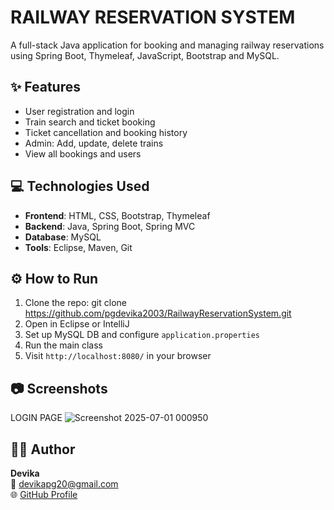 # RAILWAY RESERVATION SYSTEM
A full-stack Java application for booking and managing railway reservations using Spring Boot, Thymeleaf, JavaScript, Bootstrap and MySQL.
## ✨ Features
- User registration and login
- Train search and ticket booking
- Ticket cancellation and booking history
- Admin: Add, update, delete trains
- View all bookings and users

## 💻 Technologies Used
- **Frontend**: HTML, CSS, Bootstrap, Thymeleaf
- **Backend**: Java, Spring Boot, Spring MVC
- **Database**: MySQL
- **Tools**: Eclipse, Maven, Git

## ⚙️ How to Run
1. Clone the repo:
 git clone https://github.com/pgdevika2003/RailwayReservationSystem.git
2. Open in Eclipse or IntelliJ
3. Set up MySQL DB and configure `application.properties`
4. Run the main class
5. Visit `http://localhost:8080/` in your browser

## 📷 Screenshots
LOGIN PAGE
![Screenshot 2025-07-01 000950](https://github.com/user-attachments/assets/243a35d9-78ba-44aa-a26e-731b8dd7ad05)


## 👩‍💻 Author
**Devika**  
📧 devikapg20@gmail.com  
🌐 [GitHub Profile](https://github.com/pgdevika2003)


